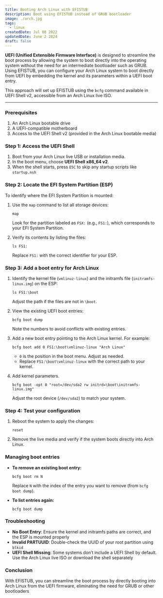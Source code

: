 ```yaml
---
title: Booting Arch Linux with EFISTUB
description: Boot using EFISTUB instead of GRUB bootloader
image: ./arch.jpg
tags:
  - linux
createdDate: Jul 08 2022
updatedDate: June 2 2024
draft: false
---
```


**UEFI (Unified Extensible Firmware Interface)** is designed to streamline the boot process by allowing the system to boot directly into the operating system without the need for an intermediate bootloader such as GRUB. Using EFISTUB, you can configure your Arch Linux system to boot directly from UEFI by embedding the kernel and its parameters within a UEFI boot entry.

This approach will set up EFISTUB using the `bcfg` command available in UEFI Shell v2, accessible from an Arch Linux live ISO.

---

### Prerequisites

1. An Arch Linux bootable drive
2. A UEFI-compatible motherboard
3. Access to the UEFI Shell v2 (provided in the Arch Linux bootable media)

### Step 1: Access the UEFI Shell

1. Boot from your Arch Linux live USB or installation media.
2. In the boot menu, choose **UEFI Shell x86_64 v2**.
3. When the shell starts, press `ESC` to skip any startup scripts like `startup.nsh`

### Step 2: Locate the EFI System Partition (ESP)

To identify where the EFI System Partition is mounted:

1. Use the `map` command to list all storage devices:

   ```
   map
   ```

   Look for the partition labeled as `FSX:` (e.g., `FS1:`), which corresponds to your EFI System Partition.

2. Verify its contents by listing the files:

   ```
   ls FS1:
   ```

   Replace `FS1:` with the correct identifier for your ESP.

### Step 3: Add a boot entry for Arch Linux

1. Identify the kernel file (`vmlinuz-linux`) and the initramfs file (`initramfs-linux.img`) on the ESP:

   ```
   ls FS1:\boot
   ```

   Adjust the path if the files are not in `\boot`.

2. View the existing UEFI boot entries:

   ```
   bcfg boot dump
   ```

   Note the numbers to avoid conflicts with existing entries.

3. Add a new boot entry pointing to the Arch Linux kernel. For example:

   ```
   bcfg boot add 0 FS1:\boot\vmlinuz-linux "Arch Linux"
   ```

   - `0` is the position in the boot menu. Adjust as needed.
   - Replace `FS1:\boot\vmlinuz-linux` with the correct path to your kernel.

4. Add kernel parameters.

   ```
   bcfg boot -opt 0 "root=/dev/sda2 rw initrd=\boot\initramfs-linux.img"
   ```

   Adjust the root device (`/dev/sda2`) to match your system.

### Step 4: Test your configuration

1. Reboot the system to apply the changes:

   ```
   reset
   ```

2. Remove the live media and verify if the system boots directly into Arch Linux.

### Managing boot entries

- **To remove an existing boot entry:**

  ```
  bcfg boot rm N
  ```

  Replace `N` with the index of the entry you want to remove (from `bcfg boot dump`).

- **To list entries again:**

  ```
  bcfg boot dump
  ```

### Troubleshooting

- **No Boot Entry**: Ensure the kernel and initramfs paths are correct, and the ESP is mounted properly
- **Invalid PARTUUID**: Double-check the UUID of your root partition using `blkid`
- **UEFI Shell Missing**: Some systems don’t include a UEFI Shell by default. Use the Arch Linux live ISO or download the shell separately

### Conclusion

With EFISTUB, you can streamline the boot process by directly booting into Arch Linux from the UEFI firmware, eliminating the need for GRUB or other bootloaders
